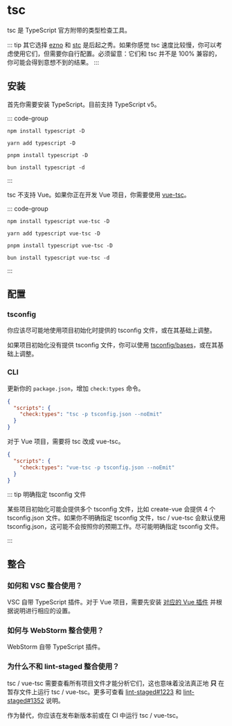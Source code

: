 # tsc

tsc 是 TypeScript 官方附带的类型检查工具。

::: tip 其它选择
[ezno](https://github.com/kaleidawave/ezno) 和 [stc](https://stc.dudy.dev/) 是后起之秀。如果你感觉 tsc 速度比较慢，你可以考虑使用它们，但需要你自行配置。必须留意：它们和 tsc 并不是 100% 兼容的，你可能会得到意想不到的结果。
:::

## 安装

首先你需要安装 TypeScript。目前支持 TypeScript v5。

::: code-group

```shell [npm]
npm install typescript -D
```

```shell [yarn]
yarn add typescript -D
```

```shell [pnpm]
pnpm install typescript -D
```

```shell [bun]
bun install typescript -d
```

:::

tsc 不支持 Vue。如果你正在开发 Vue 项目，你需要使用 [vue-tsc](https://www.npmjs.com/package/vue-tsc)。

::: code-group

```shell [npm]
npm install typescript vue-tsc -D
```

```shell [yarn]
yarn add typescript vue-tsc -D
```

```shell [pnpm]
pnpm install typescript vue-tsc -D
```

```shell [bun]
bun install typescript vue-tsc -d
```

:::

## 配置

### tsconfig

你应该尽可能地使用项目初始化时提供的 tsconfig 文件，或在其基础上调整。

如果项目初始化没有提供 tsconfig 文件，你可以使用 [tsconfig/bases](https://github.com/tsconfig/bases)，或在其基础上调整。

### CLI

更新你的 `package.json`，增加 `check:types` 命令。

```json
{
  "scripts": {
    "check:types": "tsc -p tsconfig.json --noEmit"
  }
}
```

对于 Vue 项目，需要将 tsc 改成 vue-tsc。

```json
{
  "scripts": {
    "check:types": "vue-tsc -p tsconfig.json --noEmit"
  }
}
```

::: tip 明确指定 tsconfig 文件

某些项目初始化可能会提供多个 tsconfig 文件，比如 create-vue 会提供 4 个 tsconfig.json 文件。如果你不明确指定 tsconfig 文件，tsc / vue-tsc 会默认使用 tsconfig.json，这可能不会按照你的预期工作。尽可能明确指定 tsconfig 文件。

:::

## 整合

### 如何和 VSC 整合使用？

VSC 自带 TypeScript 插件。对于 Vue 项目，需要先安装 [对应的 Vue 插件](https://marketplace.visualstudio.com/items?itemName=Vue.volar) 并根据说明进行相应的设置。

### 如何与 WebStorm 整合使用？

WebStorm 自带 TypeScript 插件。

### 为什么不和 lint-staged 整合使用？

tsc / vue-tsc 需要查看所有项目文件才能分析它们，这也意味着没法真正地 **只** 在暂存文件上运行 tsc / vue-tsc。更多可查看 [lint-staged#1223](https://github.com/lint-staged/lint-staged/issues/1223) 和 [lint-staged#1352](https://github.com/lint-staged/lint-staged/pull/1352) 说明。

作为替代，你应该在发布新版本前或在 CI 中运行 tsc / vue-tsc。
